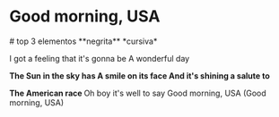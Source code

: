 <h1> Good morning, USA </h1>
# top 3 elementos
**negrita**
*cursiva*

<p1> I got a feeling that it's gonna be
A wonderful day

<b>The Sun in the sky has
A smile on its face
And it's shining a salute to

The American race </b>
Oh boy it's well to say
Good morning, USA
(Good morning, USA) </p1>
